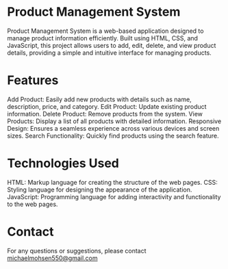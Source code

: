 # Product Management System
Product Management System is a web-based application designed to manage product information efficiently. Built using HTML, CSS, and JavaScript, this project allows users to add, edit, delete, and view product details, providing a simple and intuitive interface for managing products.

# Features
Add Product: Easily add new products with details such as name, description, price, and category.
Edit Product: Update existing product information.
Delete Product: Remove products from the system.
View Products: Display a list of all products with detailed information.
Responsive Design: Ensures a seamless experience across various devices and screen sizes.
Search Functionality: Quickly find products using the search feature.

# Technologies Used
HTML: Markup language for creating the structure of the web pages.
CSS: Styling language for designing the appearance of the application.
JavaScript: Programming language for adding interactivity and functionality to the web pages.

# Contact
For any questions or suggestions, please contact michaelmohsen550@gmail.com
